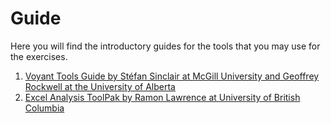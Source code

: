 # Guide

Here you will find the introductory guides for the tools that you may use for the exercises.

1. [Voyant Tools Guide by Stéfan Sinclair at McGill University and Geoffrey Rockwell at the University of Alberta](https://library.villanova.edu/application/files/9815/8739/5480/VoyantToolsParadiseLostTutorial.pdf)
2. [Excel Analysis ToolPak by Ramon Lawrence at University of British Columbia](https://cmps-people.ok.ubc.ca/rlawrenc/teaching/301/notes/301_3_Excel.pdf)
